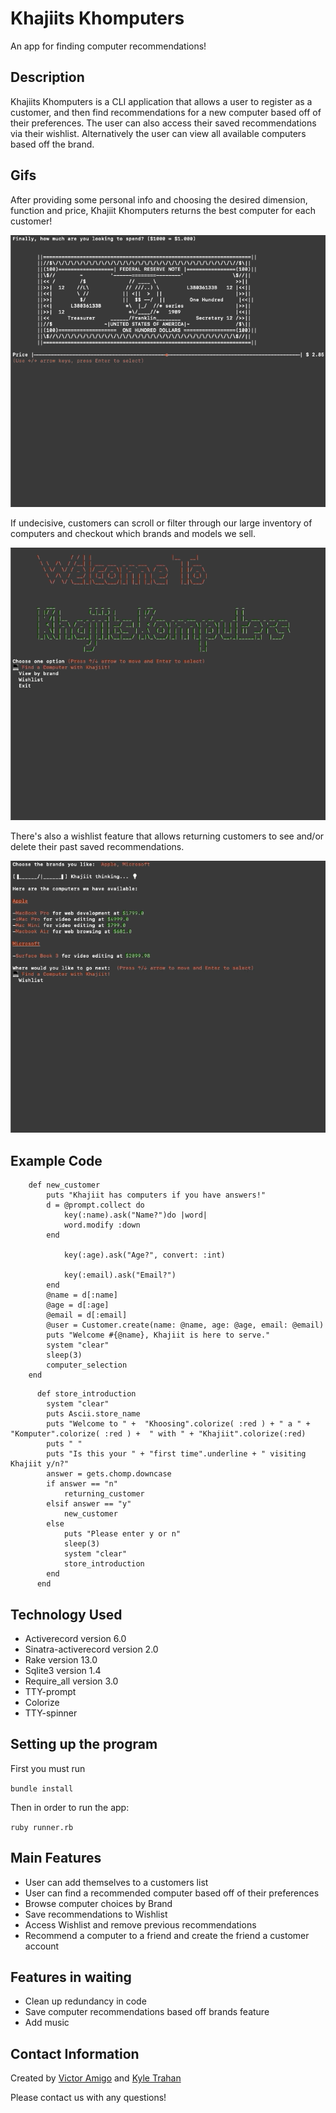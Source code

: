 # Khajiits Khomputers

An app for finding computer recommendations!

## Description

Khajiits Khomputers is a CLI application that allows a user to register as a customer, and then find recommendations for a new computer based off of their preferences. The user can also access their saved recommendations via their wishlist. Alternatively the user can view all available computers based off the brand. 

## Gifs

After providing some personal info and choosing the desired dimension, function and price, Khajiit Khomputers returns the best computer for each customer!

![](gif-price-to-comp-selection.gif)

If undecisive, customers can scroll or filter through our large inventory of computers and checkout which brands and models we sell.

![](gif-brands.gif)

There's also a wishlist feature that allows returning customers to see and/or delete their past saved recommendations.

![](gif-wishlist.gif)



## Example Code

``` 
    def new_customer        
        puts "Khajiit has computers if you have answers!"
        d = @prompt.collect do
            key(:name).ask("Name?")do |word|
            word.modify :down
        end
          
            key(:age).ask("Age?", convert: :int)

            key(:email).ask("Email?")
        end
        @name = d[:name]
        @age = d[:age]
        @email = d[:email]
        @user = Customer.create(name: @name, age: @age, email: @email)
        puts "Welcome #{@name}, Khajiit is here to serve."
        system "clear"
        sleep(3)
        computer_selection
    end
```
``` 
      def store_introduction 
        system "clear"
        puts Ascii.store_name
        puts "Welcome to " +  "Khoosing".colorize( :red ) + " a " + "Komputer".colorize( :red ) +  " with " + "Khajiit".colorize(:red)
        puts " "
        puts "Is this your " + "first time".underline + " visiting Khajiit y/n?"
        answer = gets.chomp.downcase
        if answer == "n"
            returning_customer
        elsif answer == "y"
            new_customer
        else
            puts "Please enter y or n"
            sleep(3)
            system "clear"
            store_introduction
        end
      end
```

## Technology Used

- Activerecord version 6.0
- Sinatra-activerecord version 2.0
- Rake version 13.0
- Sqlite3 version 1.4
- Require_all version 3.0
- TTY-prompt
- Colorize
- TTY-spinner

## Setting up the program

First you must run

  ``` bundle install ```

Then in order to run the app:

  ``` ruby runner.rb ```

## Main Features

- User can add themselves to a customers list
- User can find a recommended computer based off of their preferences 
- Browse computer choices by Brand
- Save recommendations to Wishlist
- Access Wishlist and remove previous recommendations
- Recommend a computer to a friend and create the friend a customer account 

## Features in waiting

- Clean up redundancy in code
- Save computer recommendations based off brands feature
- Add music

## Contact Information

Created by [Victor Amigo](https://www.linkedin.com/in/victor-amigo-76146115b/) and [Kyle Trahan](https://www.linkedin.com/in/kyle-trahan-8384678b/)

Please contact us with any questions!


